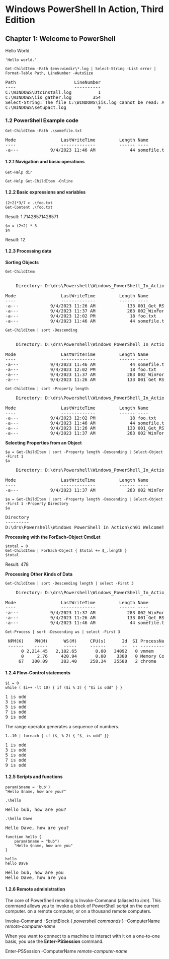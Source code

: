 # Windows PowerShell In Action, Third Edition

## Chapter 1: Welcome to PowerShell

Hello World

```'Hello world.'```

```
Get-ChildItem -Path $env:windir\*.log | Select-String -List error | Format-Table Path, LineNumber -AutoSize 
```

<pre>
Path                      LineNumber
----                      ----------
C:\WINDOWS\DtcInstall.log          1
C:\WINDOWS\iis_gather.log        354
Select-String: The file C:\WINDOWS\iis.log cannot be read: Access to the path 'C:\WINDOWS\iis.log' is denied.
C:\WINDOWS\setupact.log            9
</pre>

### 1.2 PowerShell Example code

```Get-ChildItem -Path .\somefile.txt```

<pre>
Mode                 LastWriteTime         Length Name
----                 -------------         ------ ----
-a---            9/4/2023 11:46 AM             44 somefile.txt
</pre>

#### 1.2.1 Navigation and basic operations

```Get-Help dir```

```Get-Help Get-ChildItem -Online```

#### 1.2.2 Basic expressions and variables

```
(2+2)*3/7 > .\foo.txt
Get-Content .\foo.txt
```

Result: 1.71428571428571

```
$n = (2+2) * 3
$n
```

Result: 12

#### 1.2.3 Processing data

__Sorting Objects__

```Get-ChildItem```

<pre>

    Directory: D:\drs\Powershell\Windows_PowerShell_In_Action\ch01_WelcomeToPowerShell

Mode                 LastWriteTime         Length Name
----                 -------------         ------ ----
-a---            9/4/2023 11:26 AM            133 001_Get_RSS_Channel.ps1
-a---            9/4/2023 11:37 AM            283 002_WinForms_Example.ps1
-a---            9/4/2023 12:02 PM             18 foo.txt
-a---            9/4/2023 11:46 AM             44 somefile.txt
</pre>

```Get-ChildItem | sort -Descending```

<pre>

    Directory: D:\drs\Powershell\Windows_PowerShell_In_Action\ch01_WelcomeToPowerShell

Mode                 LastWriteTime         Length Name
----                 -------------         ------ ----
-a---            9/4/2023 11:46 AM             44 somefile.txt
-a---            9/4/2023 12:02 PM             18 foo.txt
-a---            9/4/2023 11:37 AM            283 002_WinForms_Example.ps1
-a---            9/4/2023 11:26 AM            133 001_Get_RSS_Channel.ps1
</pre>

```Get-ChildItem | sort -Property length```

<pre>
    Directory: D:\drs\Powershell\Windows_PowerShell_In_Action\ch01_WelcomeToPowerShell

Mode                 LastWriteTime         Length Name
----                 -------------         ------ ----
-a---            9/4/2023 12:02 PM             18 foo.txt
-a---            9/4/2023 11:46 AM             44 somefile.txt
-a---            9/4/2023 11:26 AM            133 001_Get_RSS_Channel.ps1
-a---            9/4/2023 11:37 AM            283 002_WinForms_Example.ps1
</pre>

__Selecting Properties from an Object__

```
$a = Get-ChildItem | sort -Property length -Descending | Select-Object -First 1
$a
```

<pre>
    Directory: D:\drs\Powershell\Windows_PowerShell_In_Action\ch01_WelcomeToPowerShell

Mode                 LastWriteTime         Length Name
----                 -------------         ------ ----
-a---            9/4/2023 11:37 AM            283 002_WinForms_Example.ps1
</pre>

```
$a = Get-ChildItem | sort -Property length -Descending | Select-Object -First 1 -Property Directory
$a
```

<pre>
Directory
---------
D:\drs\Powershell\Windows_PowerShell_In_Action\ch01_WelcomeToPowerShell
</pre>

__Processing with the ForEach-Object CmdLet__

```
$total = 0
Get-ChildItem | ForEach-Object { $total += $_.length }
$total
```
Result: 478

__Processing Other Kinds of Data__

```Get-ChildItem | sort -Descending length | select -First 3```

<pre>
    Directory: D:\drs\Powershell\Windows_PowerShell_In_Action\ch01_WelcomeToPowerShell

Mode                 LastWriteTime         Length Name
----                 -------------         ------ ----
-a---            9/4/2023 11:37 AM            283 002_WinForms_Example.ps1
-a---            9/4/2023 11:26 AM            133 001_Get_RSS_Channel.ps1
-a---            9/4/2023 11:46 AM             44 somefile.txt
</pre>

```Get-Process | sort -Descending ws | select -First 3```

<pre>
 NPM(K)    PM(M)      WS(M)     CPU(s)      Id  SI ProcessName
 ------    -----      -----     ------      --  -- -----------
      0 2,214.45   2,102.65       0.00   34092   0 vmmem
      0     2.76     420.94       0.00    3300   0 Memory Compression       
     67   300.09     383.40     258.34   35580   2 chrome
</pre>

#### 1.2.4 Flow-Control statements

```
$i = 0
while ( $i++ -lt 10) { if ($i % 2) { "$i is odd" } }
```

<pre>
1 is odd
3 is odd
5 is odd
7 is odd
9 is odd
</pre>

The range operator generates a sequence of numbers.

```1..10 | foreach { if ($_ % 2) { "$_ is odd" }}```

<pre>
1 is odd
3 is odd
5 is odd
7 is odd
9 is odd
</pre>

#### 1.2.5 Scripts and functions

```
param($name = 'bub')
"Hello $name, how are you?"
```

```.\hello```
<pre>Hello bub, how are you?</pre>

```.\hello Dave```
<pre>Hello Dave, how are you?</pre>

```
function hello { 
    param($name = "bub")
    "Hello $name, how are you"
}

hello
hello Dave
```

<pre>Hello bub, how are you
Hello Dave, how are you</pre>

#### 1.2.6 Remote administration

The core of PowerShell remoting is Invoke-Command (aliased to _icm_). This command allows you to invoke a block of PowerShell script on the current computer. on a remote computer, or on a thousand remote computers.

Invoke-Command -ScriptBlock { _powershell commands_ } -ComputerName _remote-computer-name_

When you want to connect to a machine to interact with it on a one-to-one basis, you use the __Enter-PSSession__ command.

Enter-PSSession -ComputerName _remote-computer-name_



